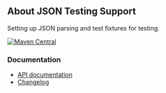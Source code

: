 ## About JSON Testing Support

Setting up JSON parsing and test fixtures for testing.

[![Maven Central](https://maven-badges.herokuapp.com/maven-central/io.wcm.caravan/io.wcm.caravan.testing.json/badge.svg)](https://maven-badges.herokuapp.com/maven-central/io.wcm.caravan/io.wcm.caravan.testing.json)


### Documentation

* [API documentation][apidocs]
* [Changelog][changelog]


[apidocs]: apidocs/
[changelog]: changes-report.html
